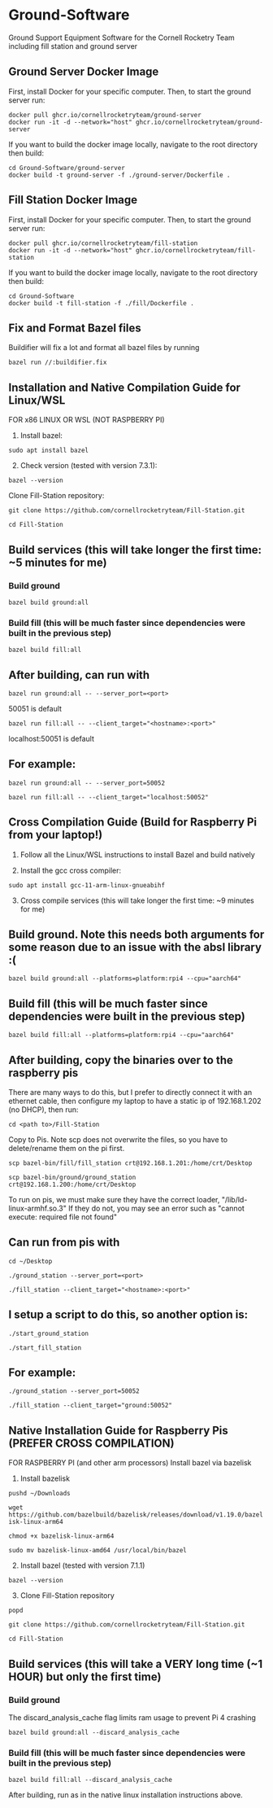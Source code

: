 # Ground-Software
Ground Support Equipment Software for the Cornell Rocketry Team including fill station and ground server

## Ground Server Docker Image

First, install Docker for your specific computer. Then, to start the ground server run:
```shell
docker pull ghcr.io/cornellrocketryteam/ground-server
docker run -it -d --network="host" ghcr.io/cornellrocketryteam/ground-server
```

If you want to build the docker image locally, navigate to the root directory then build:
```shell
cd Ground-Software/ground-server
docker build -t ground-server -f ./ground-server/Dockerfile .
```

## Fill Station Docker Image

First, install Docker for your specific computer. Then, to start the ground server run:
```shell
docker pull ghcr.io/cornellrocketryteam/fill-station
docker run -it -d --network="host" ghcr.io/cornellrocketryteam/fill-station
```

If you want to build the docker image locally, navigate to the root directory then build:
```shell
cd Ground-Software
docker build -t fill-station -f ./fill/Dockerfile .
```

## Fix and Format Bazel files
Buildifier will fix a lot and format all bazel files by running

```bazel run //:buildifier.fix```

## Installation and Native Compilation Guide for Linux/WSL
FOR x86 LINUX OR WSL (NOT RASPBERRY PI)
1. Install bazel: 

```sudo apt install bazel```
 
2. Check version (tested with version 7.3.1): 

```bazel --version```
 
Clone Fill-Station repository: 

```git clone https://github.com/cornellrocketryteam/Fill-Station.git```

```cd Fill-Station```
 
## Build services (this will take longer the first time: ~5 minutes for me)
### Build ground

```bazel build ground:all```
 
### Build fill (this will be much faster since dependencies were built in the previous step)

```bazel build fill:all```
 
## After building, can run with

```bazel run ground:all -- --server_port=<port>```

50051 is default

```bazel run fill:all -- --client_target="<hostname>:<port>"```

localhost:50051 is default
 
## For example:

```bazel run ground:all -- --server_port=50052```

```bazel run fill:all -- --client_target="localhost:50052"```

## Cross Compilation Guide (Build for Raspberry Pi from your laptop!)
1. Follow all the Linux/WSL instructions to install Bazel and build natively
 
2. Install the gcc cross compiler:

```sudo apt install gcc-11-arm-linux-gnueabihf```
 
3. Cross compile services (this will take longer the first time: ~9 minutes for me)
## Build ground. Note this needs both arguments for some reason due to an issue with the absl library :(
```bazel build ground:all --platforms=platform:rpi4 --cpu="aarch64"```
 
## Build fill (this will be much faster since dependencies were built in the previous step)
```bazel build fill:all --platforms=platform:rpi4 --cpu="aarch64"```
 
## After building, copy the binaries over to the raspberry pis
There are many ways to do this, but I prefer to directly connect it with an ethernet cable, then configure my laptop to have a static ip of 192.168.1.202 (no DHCP), then run:
 
```cd <path to>/Fill-Station```

Copy to Pis. Note scp does not overwrite the files, so you have to delete/rename them on the pi first.
 
```scp bazel-bin/fill/fill_station crt@192.168.1.201:/home/crt/Desktop```

```scp bazel-bin/ground/ground_station crt@192.168.1.200:/home/crt/Desktop```
 
To run on pis, we must make sure they have the correct loader, "/lib/ld-linux-armhf.so.3" If they do not, you may see an error such as "cannot execute: required file not found"
 
## Can run from pis with
```cd ~/Desktop```

```./ground_station --server_port=<port>```

```./fill_station --client_target="<hostname>:<port>"```
 
## I setup a script to do this, so another option is:

```./start_ground_station```

```./start_fill_station```
 
## For example:

```./ground_station --server_port=50052```

```./fill_station --client_target="ground:50052"```

## Native Installation Guide for Raspberry Pis (PREFER CROSS COMPILATION)
FOR RASPBERRY PI (and other arm processors)
Install bazel via bazelisk
1. Install bazelisk

```pushd ~/Downloads```

```wget https://github.com/bazelbuild/bazelisk/releases/download/v1.19.0/bazelisk-linux-arm64```

```chmod +x bazelisk-linux-arm64```

```sudo mv bazelisk-linux-amd64 /usr/local/bin/bazel```
 
2. Install bazel (tested with version 7.1.1)

```bazel --version```
 
3. Clone Fill-Station repository

```popd```

```git clone https://github.com/cornellrocketryteam/Fill-Station.git```

```cd Fill-Station```
 
## Build services (this will take a VERY long time (~1 HOUR) but only the first time)
### Build ground
The discard_analysis_cache flag limits ram usage to prevent Pi 4 crashing

```bazel build ground:all --discard_analysis_cache```
 
### Build fill (this will be much faster since dependencies were built in the previous step)
```bazel build fill:all --discard_analysis_cache```
 
After building, run as in the native linux installation instructions above.
